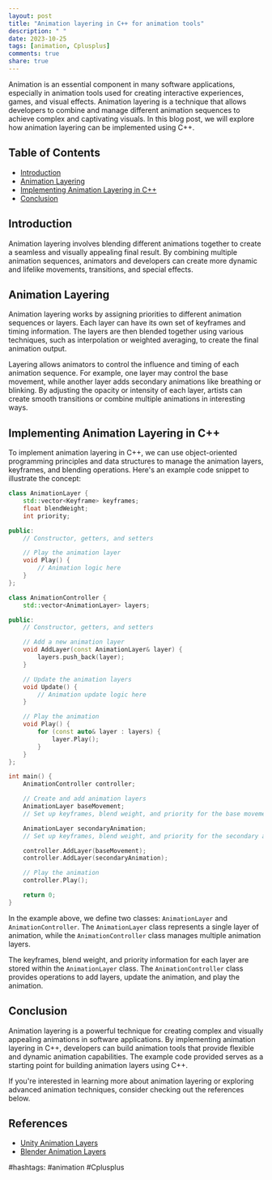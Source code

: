```yaml
---
layout: post
title: "Animation layering in C++ for animation tools"
description: " "
date: 2023-10-25
tags: [animation, Cplusplus]
comments: true
share: true
---
```


Animation is an essential component in many software applications, especially in animation tools used for creating interactive experiences, games, and visual effects. Animation layering is a technique that allows developers to combine and manage different animation sequences to achieve complex and captivating visuals. In this blog post, we will explore how animation layering can be implemented using C++.

## Table of Contents
- [Introduction](#introduction)
- [Animation Layering](#animation-layering)
- [Implementing Animation Layering in C++](#implementing-animation-layering-in-c)
- [Conclusion](#conclusion)

## Introduction
Animation layering involves blending different animations together to create a seamless and visually appealing final result. By combining multiple animation sequences, animators and developers can create more dynamic and lifelike movements, transitions, and special effects.

## Animation Layering
Animation layering works by assigning priorities to different animation sequences or layers. Each layer can have its own set of keyframes and timing information. The layers are then blended together using various techniques, such as interpolation or weighted averaging, to create the final animation output.

Layering allows animators to control the influence and timing of each animation sequence. For example, one layer may control the base movement, while another layer adds secondary animations like breathing or blinking. By adjusting the opacity or intensity of each layer, artists can create smooth transitions or combine multiple animations in interesting ways.

## Implementing Animation Layering in C++
To implement animation layering in C++, we can use object-oriented programming principles and data structures to manage the animation layers, keyframes, and blending operations. Here's an example code snippet to illustrate the concept:

```cpp
class AnimationLayer {
    std::vector<Keyframe> keyframes;
    float blendWeight;
    int priority;

public:
    // Constructor, getters, and setters

    // Play the animation layer
    void Play() {
        // Animation logic here
    }
};

class AnimationController {
    std::vector<AnimationLayer> layers;

public:
    // Constructor, getters, and setters

    // Add a new animation layer
    void AddLayer(const AnimationLayer& layer) {
        layers.push_back(layer);
    }

    // Update the animation layers
    void Update() {
        // Animation update logic here
    }

    // Play the animation
    void Play() {
        for (const auto& layer : layers) {
            layer.Play();
        }
    }
};

int main() {
    AnimationController controller;

    // Create and add animation layers
    AnimationLayer baseMovement;
    // Set up keyframes, blend weight, and priority for the base movement layer

    AnimationLayer secondaryAnimation;
    // Set up keyframes, blend weight, and priority for the secondary animation layer

    controller.AddLayer(baseMovement);
    controller.AddLayer(secondaryAnimation);

    // Play the animation
    controller.Play();

    return 0;
}
```

In the example above, we define two classes: `AnimationLayer` and `AnimationController`. The `AnimationLayer` class represents a single layer of animation, while the `AnimationController` class manages multiple animation layers.

The keyframes, blend weight, and priority information for each layer are stored within the `AnimationLayer` class. The `AnimationController` class provides operations to add layers, update the animation, and play the animation.

## Conclusion
Animation layering is a powerful technique for creating complex and visually appealing animations in software applications. By implementing animation layering in C++, developers can build animation tools that provide flexible and dynamic animation capabilities. The example code provided serves as a starting point for building animation layers using C++.

If you're interested in learning more about animation layering or exploring advanced animation techniques, consider checking out the references below.

## References
- [Unity Animation Layers](https://docs.unity3d.com/Manual/AnimationLayers.html)
- [Blender Animation Layers](https://docs.blender.org/manual/en/latest/editors/nla/introduction.html)

#hashtags: #animation #Cplusplus